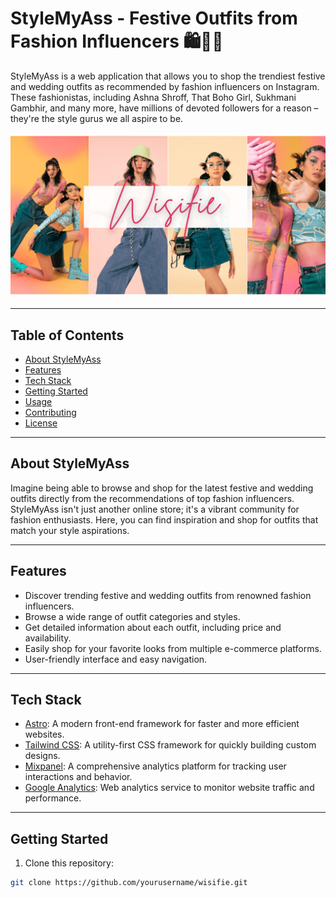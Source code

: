 # StyleMyAss - Festive Outfits from Fashion Influencers 🛍️👗💃

StyleMyAss is a web application that allows you to shop the trendiest festive and wedding outfits as recommended by fashion influencers on Instagram. These fashionistas, including Ashna Shroff, That Boho Girl, Sukhmani Gambhir, and many more, have millions of devoted followers for a reason – they're the style gurus we all aspire to be.

![StyleMyAss Landing Page](https://github.com/shahiddhariwala/wisifie/blob/master/public/OgImage.png)

---

## Table of Contents

- [About StyleMyAss](#about-stylemyass)
- [Features](#features)
- [Tech Stack](#tech-stack)
- [Getting Started](#getting-started)
- [Usage](#usage)
- [Contributing](#contributing)
- [License](#license)

---

## About StyleMyAss

Imagine being able to browse and shop for the latest festive and wedding outfits directly from the recommendations of top fashion influencers. StyleMyAss isn't just another online store; it's a vibrant community for fashion enthusiasts. Here, you can find inspiration and shop for outfits that match your style aspirations.

---

## Features

- Discover trending festive and wedding outfits from renowned fashion influencers.
- Browse a wide range of outfit categories and styles.
- Get detailed information about each outfit, including price and availability.
- Easily shop for your favorite looks from multiple e-commerce platforms.
- User-friendly interface and easy navigation.

---

## Tech Stack

- [Astro](https://astro.build/): A modern front-end framework for faster and more efficient websites.
- [Tailwind CSS](https://tailwindcss.com/): A utility-first CSS framework for quickly building custom designs.
- [Mixpanel](https://mixpanel.com/): A comprehensive analytics platform for tracking user interactions and behavior.
- [Google Analytics](https://analytics.google.com/): Web analytics service to monitor website traffic and performance.

---

## Getting Started

1. Clone this repository:

```bash
git clone https://github.com/yourusername/wisifie.git
